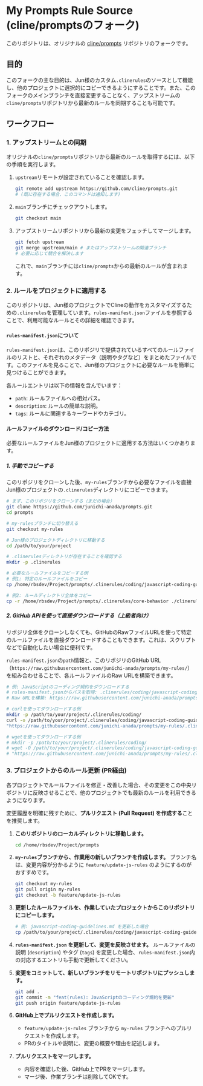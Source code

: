 # My Prompts Rule Source (cline/promptsのフォーク)

このリポジトリは、オリジナルの [cline/prompts](https://github.com/cline/prompts.git) リポジトリのフォークです。

## 目的

このフォークの主な目的は、Jun様のカスタム`.clinerules`のソースとして機能し、他のプロジェクトに選択的にコピーできるようにすることです。また、このフォークのメインブランチを直接変更することなく、アップストリームの`cline/prompts`リポジトリから最新のルールを同期することも可能です。

## ワークフロー

### 1. アップストリームとの同期

オリジナルの`cline/prompts`リポジトリから最新のルールを取得するには、以下の手順を実行します。

1.  `upstream`リモートが設定されていることを確認します。
    ```bash
    git remote add upstream https://github.com/cline/prompts.git
    # (既に存在する場合、このコマンドは通知します)
    ```
2.  `main`ブランチにチェックアウトします。
    ```bash
    git checkout main
    ```
3.  アップストリームリポジトリから最新の変更をフェッチしてマージします。
    ```bash
    git fetch upstream
    git merge upstream/main # またはアップストリームの関連ブランチ
    # 必要に応じて競合を解決します
    ```
    これで、`main`ブランチには`cline/prompts`からの最新のルールが含まれます。

### 2. ルールをプロジェクトに適用する

このリポジトリは、Jun様のプロジェクトでClineの動作をカスタマイズするための`.clinerules`を管理しています。`rules-manifest.json`ファイルを参照することで、利用可能なルールとその詳細を確認できます。

#### `rules-manifest.json`について

`rules-manifest.json`は、このリポジリで提供されているすべてのルールファイルのリストと、それぞれのメタデータ（説明やタグなど）をまとめたファイルです。このファイルを見ることで、Jun様のプロジェクトに必要なルールを簡単に見つけることができます。

各ルールエントリは以下の情報を含んでいます：
*   `path`: ルールファイルへの相対パス。
*   `description`: ルールの簡単な説明。
*   `tags`: ルールに関連するキーワードやカテゴリ。

#### ルールファイルのダウンロード/コピー方法

必要なルールファイルをJun様のプロジェクトに適用する方法はいくつかあります。

##### 1. 手動でコピーする

このリポジリをクローンした後、`my-rules`ブランチから必要なファイルを直接Jun様のプロジェクトの`.clinerules`ディレクトリにコピーできます。

```bash
# まず、このリポジリをクローンする（まだの場合）
git clone https://github.com/junichi-anada/prompts.git
cd prompts

# my-rulesブランチに切り替える
git checkout my-rules

# Jun様のプロジェクトディレクトリに移動する
cd /path/to/your/project

# .clinerulesディレクトリが存在することを確認する
mkdir -p .clinerules

# 必要なルールファイルをコピーする例
# 例1: 特定のルールファイルをコピー
cp /home/rbsdev/Project/prompts/.clinerules/coding/javascript-coding-guidelines.md ./clinerules/

# 例2: ルールディレクトリ全体をコピー
cp -r /home/rbsdev/Project/prompts/.clinerules/core-behavior ./clinerules/
```

##### 2. GitHub APIを使って直接ダウンロードする（上級者向け）

リポジリ全体をクローンしなくても、GitHubのRawファイルURLを使って特定のルールファイルを直接ダウンロードすることもできます。これは、スクリプトなどで自動化したい場合に便利です。

`rules-manifest.json`の`path`情報と、このリポジリのGitHub URL（`https://raw.githubusercontent.com/junichi-anada/prompts/my-rules/`）を組み合わせることで、各ルールファイルのRaw URLを構築できます。

```bash
# 例: JavaScriptのコーディング規約をダウンロードする
# rules-manifest.jsonからパスを取得: .clinerules/coding/javascript-coding-guidelines.md
# Raw URLを構築: https://raw.githubusercontent.com/junichi-anada/prompts/my-rules/.clinerules/coding/javascript-coding-guidelines.md

# curlを使ってダウンロードする例
mkdir -p /path/to/your/project/.clinerules/coding/
curl -o /path/to/your/project/.clinerules/coding/javascript-coding-guidelines.md \
"https://raw.githubusercontent.com/junichi-anada/prompts/my-rules/.clinerules/coding/javascript-coding-guidelines.md"

# wgetを使ってダウンロードする例
# mkdir -p /path/to/your/project/.clinerules/coding/
# wget -O /path/to/your/project/.clinerules/coding/javascript-coding-guidelines.md \
# "https://raw.githubusercontent.com/junichi-anada/prompts/my-rules/.clinerules/coding/javascript-coding-guidelines.md"
```

### 3. プロジェクトからのルール更新 (PR経由)

各プロジェクトでルールファイルを修正・改善した場合、その変更をこの中央リポジトリに反映させることで、他のプロジェクトでも最新のルールを利用できるようになります。

変更履歴を明確に残すために、**プルリクエスト (Pull Request) を作成する**ことを推奨します。

1.  **このリポジトリのローカルディレクトリに移動します。**
    ```bash
    cd /home/rbsdev/Project/prompts
    ```

2.  **`my-rules`ブランチから、作業用の新しいブランチを作成します。**
    ブランチ名は、変更内容が分かるように `feature/update-js-rules` のようにするのがおすすめです。
    ```bash
    git checkout my-rules
    git pull origin my-rules
    git checkout -b feature/update-js-rules
    ```

3.  **更新したルールファイルを、作業していたプロジェクトからこのリポジトリにコピーします。**
    ```bash
    # 例: javascript-coding-guidelines.md を更新した場合
    cp /path/to/your/project/.clinerules/coding/javascript-coding-guidelines.md ./.clinerules/coding/
    ```

4.  **`rules-manifest.json` を更新して、変更を反映させます。**
    ルールファイルの説明 (`description`) やタグ (`tags`) を変更した場合、`rules-manifest.json`内の対応するエントリも手動で更新してください。

5.  **変更をコミットして、新しいブランチをリモートリポジトリにプッシュします。**
    ```bash
    git add .
    git commit -m "feat(rules): JavaScriptのコーディング規約を更新"
    git push origin feature/update-js-rules
    ```

6.  **GitHub上でプルリクエストを作成します。**
    *   `feature/update-js-rules` ブランチから `my-rules` ブランチへのプルリクエストを作成します。
    *   PRのタイトルや説明に、変更の概要や理由を記述します。

7.  **プルリクエストをマージします。**
    *   内容を確認した後、GitHub上でPRをマージします。
    *   マージ後、作業ブランチは削除してOKです。
```
